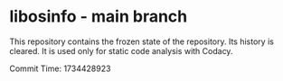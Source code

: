 # libosinfo - main branch

This repository contains the frozen state of the repository.
Its history is cleared. It is used only for static code
analysis with Codacy.

Commit Time: 1734428923